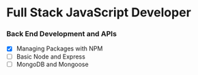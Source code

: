 # Full Stack JavaScript Developer

### Back End Development and APIs

- [x] Managing Packages with NPM
- [ ] Basic Node and Express
- [ ] MongoDB and Mongoose
